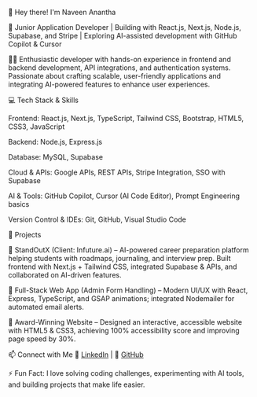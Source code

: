 👋 Hey there! I'm Naveen Anantha

🚀 Junior Application Developer | Building with React.js, Next.js, Node.js, Supabase, and Stripe | Exploring AI-assisted development with GitHub Copilot & Cursor

👨‍💻 Enthusiastic developer with hands-on experience in frontend and backend development, API integrations, and authentication systems. Passionate about crafting scalable, user-friendly applications and integrating AI-powered features to enhance user experiences.


💻 Tech Stack & Skills

Frontend: React.js, Next.js, TypeScript, Tailwind CSS, Bootstrap, HTML5, CSS3, JavaScript

Backend: Node.js, Express.js

Database: MySQL, Supabase

Cloud & APIs: Google APIs, REST APIs, Stripe Integration, SSO with Supabase

AI & Tools: GitHub Copilot, Cursor (AI Code Editor), Prompt Engineering basics

Version Control & IDEs: Git, GitHub, Visual Studio Code

🚀 Projects

🔹 StandOutX (Client: Infuture.ai) – AI-powered career preparation platform helping students with roadmaps, journaling, and interview prep. Built frontend with Next.js + Tailwind CSS, integrated Supabase & APIs, and collaborated on AI-driven features.

🔹 Full-Stack Web App (Admin Form Handling) – Modern UI/UX with React, Express, TypeScript, and GSAP animations; integrated Nodemailer for automated email alerts.

🔹 Award-Winning Website – Designed an interactive, accessible website with HTML5 & CSS3, achieving 100% accessibility score and improving page speed by 30%.

📫 Connect with Me
🔗 [LinkedIn](https://www.linkedin.com/in/naveenanatha-925884245/) | 🔗 [GitHub](https://github.com/NaveenAnantha)

⚡ Fun Fact: I love solving coding challenges, experimenting with AI tools, and building projects that make life easier.
